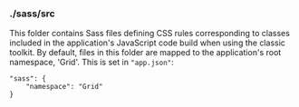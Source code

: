 ### ./sass/src

This folder contains Sass files defining CSS rules corresponding to classes
included in the application's JavaScript code build when using the classic toolkit.
By default, files in this folder are mapped to the application's root namespace, 'Grid'.
This is set in `"app.json"`:

    "sass": {
        "namespace": "Grid"
    }